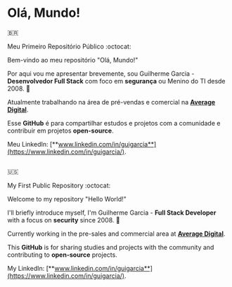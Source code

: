 # Olá, Mundo!
:brazil: 

Meu Primeiro Repositório Público :octocat:

Bem-vindo ao meu repositório "Olá, Mundo!"

Por aqui vou me apresentar brevemente, sou Guilherme Garcia - **Desenvolvedor Full Stack** com foco em **segurança** ou Menino do TI desde 2008. :floppy_disk:

Atualmente trabalhando na área de pré-vendas e comercial na  [**Average Digital**](https://averaga.digital/).

Esse **GitHub** é para compartilhar estudos e projetos com a comunidade e contribuir em projetos **open-source**. 

Meu LinkedIn: [**www.linkedin.com/in/guigarcia**](https://www.linkedin.com/in/guigarcia/).

```
```

:us: 

My First Public Repository :octocat:

Welcome to my repository "Hello World!"

I'll briefly introduce myself, I'm Guilherme Garcia - **Full Stack Developer** with a focus on **security** since 2008. :floppy_disk:

Currently working in the pre-sales and commercial area at [**Average Digital**](https://averaga.digital/).

This **GitHub** is for sharing studies and projects with the community and contributing to **open-source** projects.

My LinkedIn:  [**www.linkedin.com/in/guigarcia**](https://www.linkedin.com/in/guigarcia/).